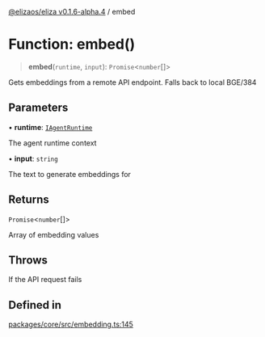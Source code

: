 [@elizaos/eliza v0.1.6-alpha.4](../index.md) / embed

# Function: embed()

> **embed**(`runtime`, `input`): `Promise`\<`number`[]\>

Gets embeddings from a remote API endpoint. Falls back to local BGE/384

## Parameters

• **runtime**: [`IAgentRuntime`](../interfaces/IAgentRuntime.md)

The agent runtime context

• **input**: `string`

The text to generate embeddings for

## Returns

`Promise`\<`number`[]\>

Array of embedding values

## Throws

If the API request fails

## Defined in

[packages/core/src/embedding.ts:145](https://github.com/elizaos/eliza/blob/main/packages/core/src/embedding.ts#L145)
